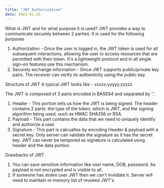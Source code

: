 ```yaml
---
title: "JWT Authorization"
date: 2022-01-25
---
```


What is JWT and for what purpose it is used? 
JWT provides a way to communicate securely between 2 parties. It is used for the following purposes 
1. Authorization - Once the user is logged in, the JWT token is used for all subsequent interactions, allowing the user to access resources that are permitted with their token. It's a lightweight protocol and in all single sign-on features use this mechanism. 
2. Securely exchange information - Since JWT supports public/private key pairs. The receiver can verify its authenticity using the public key.


Structure of JWT
A typical JWT looks like - xxxxx.yyyyy.zzzzz


The JWT is composed of 3 parts encoded in BASE64 and separated by '.'. 


1. Header - This portion tells us how the JWT is being signed. The header contains 2 parts: the type of the token, which is JWT, and the signing algorithm being used, such as HMAC SHA256 or RSA.
2. Payload - This part contains the data that we need to uniquely identify and authorize a user.
3. Signature - This part is calcualtes by encoding Header & payload with a secret key. Only server can validate the signature as it has the secret key. JWT can never be tempored as signature is calculated using header and the data portion.


Drawbacks of JWT
1. You can save sensitive information like user name, DOB, password. As payload is not encrypted and is visible to all.
2. If someone has stolen user JWT then we can't invlidate it. Server will need to maintain in-memory list of revoked JWT's

